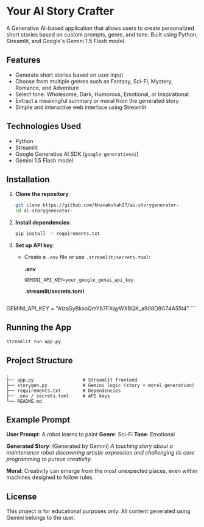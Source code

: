

# Your AI Story Crafter

A Generative AI-based application that allows users to create personalized short stories based on custom prompts, genre, and tone. Built using Python, Streamlit, and Google's Gemini 1.5 Flash model.

## Features

* Generate short stories based on user input
* Choose from multiple genres such as Fantasy, Sci-Fi, Mystery, Romance, and Adventure
* Select tone: Wholesome, Dark, Humorous, Emotional, or Inspirational
* Extract a meaningful summary or moral from the generated story
* Simple and interactive web interface using Streamlit

## Technologies Used

* Python
* Streamlit
* Google Generative AI SDK (`google-generativeai`)
* Gemini 1.5 Flash model

## Installation

1. **Clone the repository**:

   ```bash
   git clone https://github.com/khanakshah27/ai-storygenerator-
   cd ai-storygenerator-
   ```

2. **Install dependencies**:

   ```bash
   pip install -r requirements.txt
   ```

3. **Set up API key**:

   * Create a `.env` file or use `.streamlit/secrets.toml`:

     **.env**

     ```
     GEMINI_API_KEY=your_google_genai_api_key
     ```

     **.streamlit/secrets.toml**

     ```toml
  GEMINI_API_KEY = "AIzaSyBkxoQmYb7FXqyWXBQK_a908D8G74A55t4"
     ```

## Running the App

```bash
streamlit run app.py
```

## Project Structure

```
.
├── app.py                  # Streamlit frontend
├── storygen.py             # Gemini logic (story + moral generation)
├── requirements.txt        # Dependencies
├── .env / secrets.toml     # API keys
└── README.md
```

## Example Prompt

**User Prompt**: A robot learns to paint
**Genre**: Sci-Fi
**Tone**: Emotional

**Generated Story**: (Generated by Gemini)
*A touching story about a maintenance robot discovering artistic expression and challenging its core programming to pursue creativity.*

**Moral**:
Creativity can emerge from the most unexpected places, even within machines designed to follow rules.

## License

This project is for educational purposes only. All content generated using Gemini belongs to the user.


